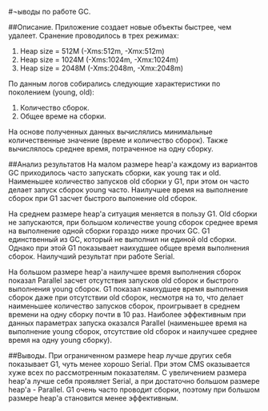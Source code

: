 #¬ыводы по работе GC.

##Описание.
Приложение создает новые объекты быстрее, чем удалеет.
Сранение проводилось в трех режимах:
1) Heap size = 512M (-Xms:512m, -Xmx:512m)
2) Heap size = 1024M (-Xms:1024m, -Xmx:1024m)
3) Heap size = 2048M (-Xms:2048m, -Xmx:2048m)

По данным логов собирались следующие характеристики по поколением (young, old):
1) Количество сборок.
2) Общее време на сборки.

На основе полученных данных вычислялись минимальные количественные значение 
(време и количество сборок).
Также вычислялось среднее время, потраченное на одну сборку.

##Анализ результатов
На малом размере heap'а каждому из вариантов GC приходилось часто запускать сборки, 
как young так и old.
Наименьшее количество запусков old сборки у G1, при этом он часто делает запуск
сборок young часто.
Наилучшее время на выполнение сборок при G1 засчет быстрого выпонение old сборок.

На среднем размере heap'а ситуация меняется в пользу G1. Old сборки не запускаются, 
при большом количестве young сборок среднее время на выполнение одной сборки 
гораздо ниже прочих GC.
G1 единственный из GC, который не выполнил ни единой old сборки.
Однако при этой G1 показывает наихудшее общее время выполнения сборок.
Наилучший результат при работе Serial. 

На большом размере heap'а наилучшее время выполнения сборок показал Parallel 
засчет отсутствия запусков old сборок и быстрого выполнения young сборок. 
G1 показал наихудшее время выполнения сборок даже при отсутствии old сборок,
несмотря на то, что делает наименьшее количество запусков сборок,
проигрывает в среднем времени на одну сборку почти в 10 раз.
Наиболее эффективным при данных параметрах запуска оказался Parallel
(наименьшее время на выполнение young сборок, отсутствие old сборок 
и наилучшее среднее время на одну young сборку).


##Выводы.
При ограниченном размере heap лучше других себя показывает G1, 
чуть менее хорошо Serial.
При этом CMS оказывается хуже всех по рассмотренным показателям.
С увеличением размера heap'а лучше себя проявляет Serial, 
а при достаточно большом размере heap'а - Parallel.
G1 очень часто проводит сборки, поэтому при большом размере heap'а 
становится менее эффективным.


